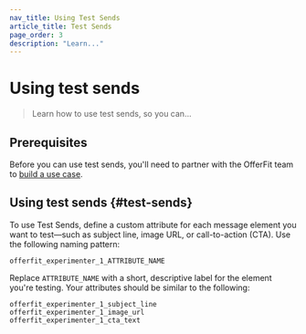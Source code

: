 ```yaml
---
nav_title: Using Test Sends
article_title: Test Sends
page_order: 3
description: "Learn..."
---
```


# Using test sends

> Learn how to use test sends, so you can...

## Prerequisites

Before you can use test sends, you'll need to partner with the OfferFit team to [build a use case]({{site.baseurl}}/developer_guide/offerfit/building_use_cases).

## Using test sends {#test-sends}

To use Test Sends, define a custom attribute for each message element you want to test—such as subject line, image URL, or call-to-action (CTA). Use the following naming pattern:

```plaintext
offerfit_experimenter_1_ATTRIBUTE_NAME
```

Replace `ATTRIBUTE_NAME` with a short, descriptive label for the element you're testing. Your attributes should be similar to the following:

```plaintext
offerfit_experimenter_1_subject_line  
offerfit_experimenter_1_image_url  
offerfit_experimenter_1_cta_text
```
